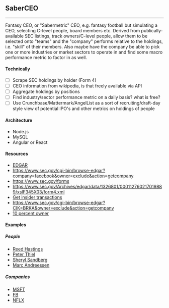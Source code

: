 ## SaberCEO
---
Fantasy CEO, or "Sabermetric" CEO, e.g. fantasy football but simulating a CEO, selecting C-level people, board members etc. Derived from publically-available SEC listings, track owners/C-level people, allow them to be selected onto "teams" and the "company" performs relative to the holdings, i.e. "skill" of their members. Also maybe have the company be able to pick one or more industries or market sectors to operate in and find some macro performance metric to factor in as well.

#### Technically
- [ ] Scrape SEC holdings by holder (Form 4)
- [ ] CEO information from wikipedia, is that freely available via API
- [ ] Aggregate holdings by positions
- [ ] Find industry/sector performance metric on a daily basis? what is free?
- [ ] Use Crunchbase/Mattermark/AngelList as a sort of recruiting/draft-day style view of potential IPO's and other metrics on holdings of people

#### Architecture
- Node.js
- MySQL
- Angular or React

#### Resources
- [EDGAR](https://www.sec.gov/page/info/edgar.shtml)
- https://www.sec.gov/cgi-bin/browse-edgar?company=facebook&owner=exclude&action=getcompany
- https://www.sec.gov/forms
- https://www.sec.gov/Archives/edgar/data/1326801/000112760217019889/xslF345X03/form4.xml
- [Get insider transactions](https://www.sec.gov/cgi-bin/own-disp?action=getissuer&CIK=0001326801)
- https://www.sec.gov/cgi-bin/browse-edgar?CIK=BRKA&owner=exclude&action=getcompany
- [10 percent owner](https://books.google.com/books?id=Dkh5yJeLDlcC&pg=PA49&lpg=PA49&dq=%2210+percent+owner%22&source=bl&ots=GjVNqp5Bm0&sig=Se2GwKVTp2_XK_VD4dX_fUIwGqU&hl=en&sa=X&ved=0ahUKEwjxiKGd4LTUAhVsxoMKHUMJDF0Q6AEIZDAL#v=onepage&q=%2210%20percent%20owner%22&f=false)

#### Examples
##### People
- [Reed Hastings](https://www.sec.gov/cgi-bin/own-disp?action=getowner&CIK=0001033331)
- [Peter Thiel](https://www.sec.gov/cgi-bin/own-disp?action=getowner&CIK=0001211060)
- [Sheryl Sandberg](https://www.sec.gov/cgi-bin/own-disp?action=getowner&CIK=0001366010)
- [Marc Andreessen](https://www.sec.gov/cgi-bin/own-disp?action=getowner&CIK=0001160077)


##### Companies
- [MSFT](https://www.sec.gov/cgi-bin/own-disp?action=getissuer&CIK=0000789019)
- [FB](https://www.sec.gov/cgi-bin/own-disp?action=getissuer&CIK=0001326801)
- [NFLX](https://www.sec.gov/cgi-bin/own-disp?action=getissuer&CIK=0001065280)
